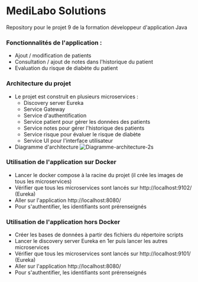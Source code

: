# MediLabo Solutions
Repository pour le projet 9 de la formation développeur d'application Java

### Fonctionnalités de l'application :
- Ajout / modification de patients
- Consultation / ajout de notes dans l'historique du patient
- Evaluation du risque de diabète du patient

### Architecture du projet
- Le projet est construit en plusieurs microservices :
  - Discovery server Eureka
  - Service Gateway
  - Service d'authentification
  - Service patient pour gérer les données des patients
  - Service notes pour gérer l'historique des patients
  - Service risque pour évaluer le risque de diabète
  - Service UI pour l'interface utilisateur
- Diagramme d'architecture
![Diagramme-architecture-2s](https://github.com/git-mg-dev/galvan-marc-projet-9-java/assets/144458198/d2224c44-20fe-4987-86ab-1c2a9a5a6632)

### Utilisation de l'application sur Docker
- Lancer le docker compose à la racine du projet (il crée les images de tous les microservices)
- Vérifier que tous les microservices sont lancés sur http://localhost:9102/ (Eureka)
- Aller sur l'application http://localhost:8080/
- Pour s'authentifier, les identifiants sont prérenseignés

### Utilisation de l'application hors Docker
- Créer les bases de données à partir des fichiers du répertoire scripts
- Lancer le discovery server Eureka en 1er puis lancer les autres microservices
- Vérifier que tous les microservices sont lancés sur http://localhost:9101/ (Eureka)
- Aller sur l'application http://localhost:8080/
- Pour s'authentifier, les identifiants sont prérenseignés
